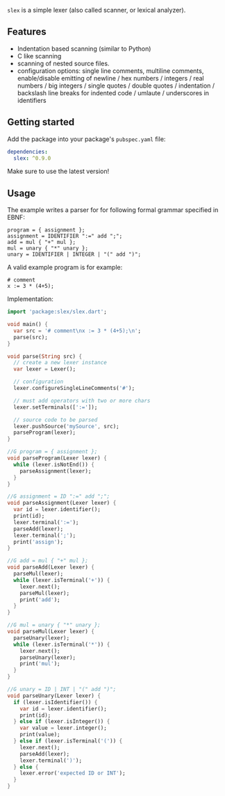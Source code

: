 `slex` is a simple lexer (also called scanner, or lexical analyzer).

## Features

- Indentation based scanning (similar to Python)
- C like scanning
- scanning of nested source files.
- configuration options: single line comments, multiline comments, enable/disable emitting of newline / hex numbers / integers / real numbers / big integers / single quotes / double quotes / indentation / backslash line breaks for indented code / umlaute / underscores in identifiers

## Getting started

Add the package into your package's `pubspec.yaml` file:

```yaml
dependencies:
  slex: ^0.9.0
```

Make sure to use the latest version!

## Usage

The example writes a parser for for following formal grammar specified in EBNF:

```
program = { assignment };
assignment = IDENTIFIER ":=" add ";";
add = mul { "+" mul };
mul = unary { "*" unary };
unary = IDENTIFIER | INTEGER | "(" add ")";
```

A valid example program is for example:

```
# comment
x := 3 * (4+5);
```

Implementation:

```dart
import 'package:slex/slex.dart';

void main() {
  var src = '# comment\nx := 3 * (4+5);\n';
  parse(src);
}

void parse(String src) {
  // create a new lexer instance
  var lexer = Lexer();

  // configuration
  lexer.configureSingleLineComments('#');

  // must add operators with two or more chars
  lexer.setTerminals([':=']);

  // source code to be parsed
  lexer.pushSource('mySource', src);
  parseProgram(lexer);
}

//G program = { assignment };
void parseProgram(Lexer lexer) {
  while (lexer.isNotEnd()) {
    parseAssignment(lexer);
  }
}

//G assignment = ID ":=" add ";";
void parseAssignment(Lexer lexer) {
  var id = lexer.identifier();
  print(id);
  lexer.terminal(':=');
  parseAdd(lexer);
  lexer.terminal(';');
  print('assign');
}

//G add = mul { "+" mul };
void parseAdd(Lexer lexer) {
  parseMul(lexer);
  while (lexer.isTerminal('+')) {
    lexer.next();
    parseMul(lexer);
    print('add');
  }
}

//G mul = unary { "*" unary };
void parseMul(Lexer lexer) {
  parseUnary(lexer);
  while (lexer.isTerminal('*')) {
    lexer.next();
    parseUnary(lexer);
    print('mul');
  }
}

//G unary = ID | INT | "(" add ")";
void parseUnary(Lexer lexer) {
  if (lexer.isIdentifier()) {
    var id = lexer.identifier();
    print(id);
  } else if (lexer.isInteger()) {
    var value = lexer.integer();
    print(value);
  } else if (lexer.isTerminal('(')) {
    lexer.next();
    parseAdd(lexer);
    lexer.terminal(')');
  } else {
    lexer.error('expected ID or INT');
  }
}
```
